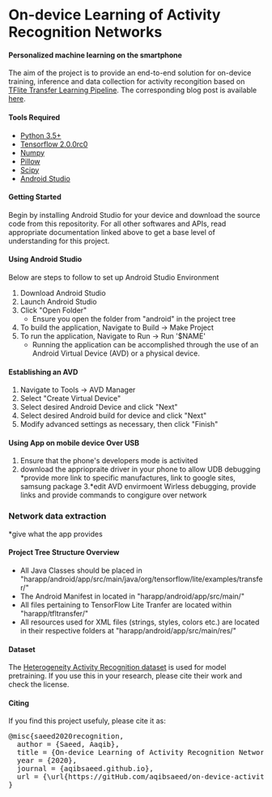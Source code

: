# On-device Learning of Activity Recognition Networks
#### Personalized machine learning on the smartphone

The aim of the project is to provide an end-to-end solution for on-device training, inference and data collection for activity recongition based on <a href="https://github.com/tensorflow/examples/tree/master/lite/examples/model_personalization">TFlite Transfer Learning Pipeline</a>. The corresponding blog post is available <a href="https://aqibsaeed.github.io/on-device-activity-recognition">here</a>. 

#### Tools Required
* [Python 3.5+](https://www.python.org)
* [Tensorflow 2.0.0rc0](https://www.tensorflow.org)
* [Numpy](https://numpy.org/)
* [Pillow](https://pypi.org/project/Pillow/)
* [Scipy](https://scipy.org)
* [Android Studio](https://developer.android.com/studio/install)

#### Getting Started

Begin by installing Android Studio for your device and download the source code from this repositority. For all other softwares and APIs, read appropriate documentation linked above to get a base level of understanding for this project.

#### Using Android Studio

Below are steps to follow to set up Android Studio Environment
1. Download Android Studio
2. Launch Android Studio
3. Click "Open Folder"
    * Ensure you open the folder from "android" in the project tree 
4. To build the application, Navigate to Build -> Make Project
5. To run the application, Navigate to Run -> Run '$NAME'
    * Running the application can be accomplished through the use of an Android Virtual Device (AVD) or a physical device.

#### Establishing an AVD

1. Navigate to Tools -> AVD Manager
2. Select "Create Virtual Device"
3. Select desired Android Device and click "Next"
4. Select desired Android build for device and click "Next"
5. Modify advanced settings as necessary, then click "Finish"

#### Using App on mobile device Over USB
1. Ensure that the phone's developers mode is activited
2. download the  appriopraite driver in your phone to allow UDB debugging
   *provide more link to specific manufactures, link to google sites, samsung package
3.*edit AVD envirmoent
Wirless debugging, provide links and provide commands to congigure over network

### Network data extraction
*give what the app provides

#### Project Tree Structure Overview

* All Java Classes should be placed in "harapp/android/app/src/main/java/org/tensorflow/lite/examples/transfer/"
* The Android Manifest in located in "harapp/android/app/src/main/"
* All files pertaining to TensorFlow Lite Tranfer are located within "harapp/tfltransfer/"
* All resources used for XML files (strings, styles, colors etc.) are located in their respective folders at "harapp/android/app/src/main/res/"

#### Dataset 
The <a href="https://archive.ics.uci.edu/ml/datasets/Heterogeneity+Activity+Recognition">Heterogeneity Activity Recognition dataset</a> is used for model pretraining. If you use this in your research, please cite their work and check the license. 

#### Citing
If you find this project usefuly, please cite it as:

<pre>@misc{saeed2020recognition, 
  author = {Saeed, Aaqib},
  title = {On-device Learning of Activity Recognition Networks},
  year = {2020},
  journal = {aqibsaeed.github.io},
  url = {\url{https://gitHub.com/aqibsaeed/on-device-activity-recognition}}
}</pre>
